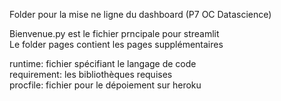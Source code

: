 Folder pour la mise ne ligne du dashboard (P7 OC Datascience)  
  
Bienvenue.py est le fichier prncipale pour streamlit  
Le folder pages contient les pages supplémentaires  
  
runtime: fichier spécifiant le langage de code  
requirement: les bibliothèques requises  
procfile: fichier pour le dépoiement sur heroku  
